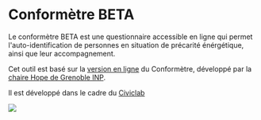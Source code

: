 # Conformètre BETA

Le conformètre BETA est une questionnaire accessible en ligne qui permet l'auto-identification de personnes en situation de précarité énérgétique, ainsi que leur accompagnement.

Cet outil est basé sur la [version en ligne](https://form.jotform.com/210332496458357) du Conformètre, développé par la [chaire Hope de Grenoble INP](https://www.precarite-energie.org/le-conformetre-chaire-hope/).

Il est développé dans le cadre du [Civiclab](https://grenoble.civiclab.eu/)

![](https://grenoble.civiclab.eu/wp-content/uploads/2023/10/GCL4-Logo-site-bleu.png)
